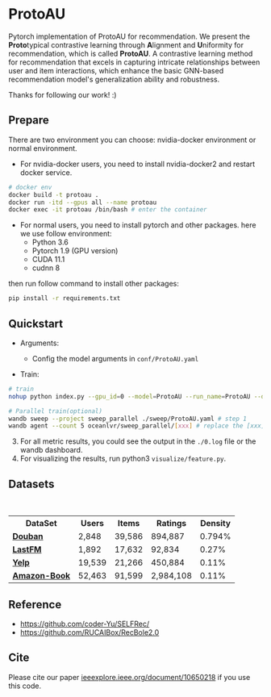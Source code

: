# ProtoAU

Pytorch implementation of ProtoAU for recommendation.
We present the **Proto**typical contrastive learning through **A**lignment and **U**niformity for recommendation, which is called **ProtoAU**.
A contrastive learning method for recommendation that excels in capturing intricate relationships between user and item interactions, which enhance the basic GNN-based recommendation model's generalization ability and robustness.

Thanks for following our work! :)

## Prepare

There are two environment you can choose: nvidia-docker environment or normal environment.

- For nvidia-docker users, you need to install nvidia-docker2 and restart docker service.

```sh
# docker env
docker build -t protoau .
docker run -itd --gpus all --name protoau
docker exec -it protoau /bin/bash # enter the container
```

- For normal users, you need to install pytorch and other packages. here we use follow environment:
  - Python 3.6
  - Pytorch 1.9 (GPU version)
  - CUDA 11.1
  - cudnn 8

then run follow command to install other packages:

```sh
pip install -r requirements.txt
```

## Quickstart

- Arguments:
  - Config the model arguments in `conf/ProtoAU.yaml`


- Train:

```sh
# train
nohup python index.py --gpu_id=0 --model=ProtoAU --run_name=ProtoAU --dataset=yelp2018 > ./0.log 2>&1 &

# Parallel train(optional)
wandb sweep --project sweep_parallel ./sweep/ProtoAU.yaml # step 1
wandb agent --count 5 oceanlvr/sweep_parallel/[xxx] # replace the [xxx] with your sweep id (step 1 generated)
```
3. For all metric results, you could see the output in the `./0.log` file or the wandb dashboard.
4. For visualizing the results, run python3 `visualize/feature.py`.


## Datasets

<div>
 <table class="table table-hover table-bordered">
  <tr>
    <th rowspan="2" scope="col">DataSet</th>
  <tr>
    <th class="text-center">Users</th>
    <th class="text-center">Items</th>
    <th class="text-center">Ratings</th>
    <th class="text-center">Density</th>
    </tr>   
   <tr>
    <td><a href="https://pan.baidu.com/s/1hrJP6rq" target="_blank"><b>Douban</b></a> </td>
    <td>2,848</td>
    <td>39,586</td>
    <td>894,887</td>
    <td>0.794%</td>
    </tr> 
	 <tr>
    <td><a href="http://files.grouplens.org/datasets/hetrec2011/hetrec2011-lastfm-2k.zip" target="_blank"><b>LastFM</b></a> </td>
    <td>1,892</td>
    <td>17,632</td>
    <td>92,834</td>
    <td>0.27%</td>
    </tr> 
    <tr>
    <td><a href="https://www.dropbox.com/sh/h97ymblxt80txq5/AABfSLXcTu0Beib4r8P5I5sNa?dl=0" target="_blank"><b>Yelp</b></a> </td>
    <td>19,539</td>
    <td>21,266</td>
    <td>450,884</td>
    <td>0.11%</td>
    </tr>
    <tr>
    <td><a href="https://www.dropbox.com/sh/20l0xdjuw0b3lo8/AABBZbRg9hHiN42EHqBSvLpta?dl=0" target="_blank"><b>Amazon-Book</b></a> </td>
    <td>52,463</td>
    <td>91,599</td>
    <td>2,984,108</td>
    <td>0.11%</td>
    </tr>  
  </table>
</div>


## Reference

- https://github.com/coder-Yu/SELFRec/
- https://github.com/RUCAIBox/RecBole2.0


## Cite

Please cite our paper [ieeexplore.ieee.org/document/10650218](https://ieeexplore.ieee.org/document/10650218/) if you use this code.

